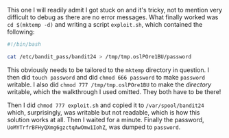 This one I will readily admit I got stuck on and it's tricky, not to mention
very difficult to debug as there are no error messages. What finally worked
was `cd $(mktemp -d)` and writing a script `exploit.sh`, which contained the
following:

```bash
#!/bin/bash

cat /etc/bandit_pass/bandit24 > /tmp/tmp.oslPOre1BU/password
```

This obviously needs to be tailored to the `mktemp` directory in question. I
then did `touch password` and did `chmod 666 password` to make `password`
writable. I also did `chmod 777 /tmp/tmp.oslPOre1BU` to make the *directory*
writable, which the walkthrough I used omitted. They both have to be there!

Then I did `chmod 777 exploit.sh` and copied it to `/var/spool/bandit24`
which, surprisingly, was writable but not readable, which is how this solution
works at all. Then I waited for a minute. Finally the password,
`UoMYTrfrBFHyQXmg6gzctqAwOmw1IohZ`, was dumped to `password`.
